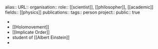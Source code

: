 alias::
URL::
organisation::
role:: [[scientist]], [[philosopher]], [[academic]] 
fields:: [[physics]] 
publications:: 
tags:: person
project::
public:: true

-
- [[Holomovement]]
- [[Implicate Order]]
- student of [[Albert Einstein]]
-